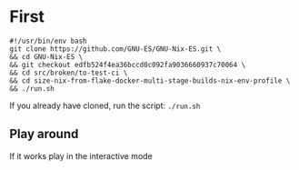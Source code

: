 # First

```
#!/usr/bin/env bash
git clone https://github.com/GNU-ES/GNU-Nix-ES.git \
&& cd GNU-Nix-ES \
&& git checkout edfb524f4ea36bccd0c092fa9036660937c70064 \
&& cd src/broken/to-test-ci \
&& cd size-nix-from-flake-docker-multi-stage-builds-nix-env-profile \
&& ./run.sh
```

If you already have cloned, run the script:
`./run.sh`


## Play around

If it works play in the interactive mode
